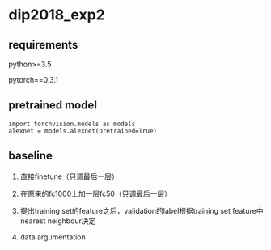 # dip2018_exp2

## requirements

python>=3.5

pytorch==0.3.1

## pretrained model

```
import torchvision.models as models
alexnet = models.alexnet(pretrained=True)
```

## baseline

1. 直接finetune（只调最后一层）

2. 在原来的fc1000上加一层fc50（只调最后一层）

3. 提出training set的feature之后，validation的label根据training set feature中nearest neighbour决定

4. data argumentation

